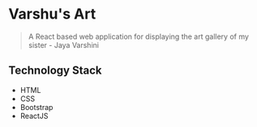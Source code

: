 # Varshu's Art

> A React based web application for displaying the art gallery of my sister - Jaya Varshini

## Technology Stack
- HTML
- CSS
- Bootstrap
- ReactJS